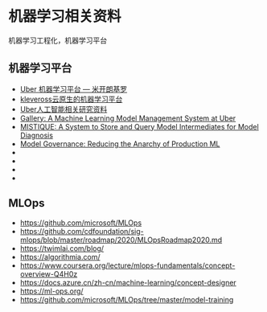 # 机器学习相关资料

机器学习工程化，机器学习平台


## 机器学习平台

- [Uber 机器学习平台 — 米开朗基罗](https://github.com/xitu/gold-miner/blob/master/TODO/meet-michelangelo-ubers-mechine-learning-plantform.md)
- [kleveross云原生的机器学习平台](https://github.com/kleveross)
- [Uber人工智能相关研究资料](https://eng.uber.com/research/?_sft_category=research-ai-ml)
- [Gallery: A Machine Learning Model Management System at Uber](http://openproceedings.org/2020/conf/edbt/paper_217.pdf)
- [MISTIQUE: A System to Store and Query Model Intermediates for Model Diagnosis](https://dspace.mit.edu/bitstream/handle/1721.1/121346/sigmod_mistique.pdf?sequence=2&isAllowed=y)
- [Model Governance: Reducing the Anarchy of Production ML](https://www.usenix.org/system/files/conference/atc18/atc18-sridhar.pdf)
- []()
- []()
- []()
- []()






## MLOps
  
- https://github.com/microsoft/MLOps
- https://github.com/cdfoundation/sig-mlops/blob/master/roadmap/2020/MLOpsRoadmap2020.md
- https://twimlai.com/blog/
- https://algorithmia.com/
- https://www.coursera.org/lecture/mlops-fundamentals/concept-overview-Q4H0z
- https://docs.azure.cn/zh-cn/machine-learning/concept-designer
- https://ml-ops.org/
- https://github.com/microsoft/MLOps/tree/master/model-training

